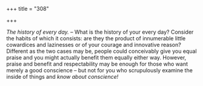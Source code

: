 +++
title = "308"

+++

*The history of every day.* – What is the history of your every day? Consider the habits of which it consists: are they the product of innumerable little cowardices and lazinesses or of your courage and innovative reason? Different as the two cases may be, people could conceivably give you equal praise and you might actually benefit them equally either way. However, praise and benefit and respectability may be enough for those who want merely a good conscience – but not for you who scrupulously examine the inside of things and *know about conscience\!*


